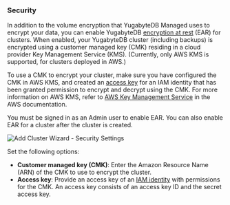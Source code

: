 <!--
+++
private = true
+++
-->

### Security

In addition to the volume encryption that YugabyteDB Managed uses to encrypt your data, you can enable YugabyteDB [encryption at rest](../../../cloud-secure-clusters/managed-ear/) (EAR) for clusters. When enabled, your YugabyteDB cluster (including backups) is encrypted using a customer managed key (CMK) residing in a cloud provider Key Management Service (KMS). (Currently, only AWS KMS is supported, for clusters deployed in AWS.)

To use a CMK to encrypt your cluster, make sure you have configured the CMK in AWS KMS, and created an [access key](https://docs.aws.amazon.com/IAM/latest/UserGuide/id_credentials_access-keys.html) for an IAM identity that has been granted permission to encrypt and decrypt using the CMK. For more information on AWS KMS, refer to [AWS Key Management Service](https://docs.aws.amazon.com/kms/) in the AWS documentation.

You must be signed in as an Admin user to enable EAR. You can also enable EAR for a cluster after the cluster is created.

![Add Cluster Wizard - Security Settings](/images/yb-cloud/cloud-addcluster-security.png)

Set the following options:

- **Customer managed key (CMK)**: Enter the Amazon Resource Name (ARN) of the CMK to use to encrypt the cluster.
- **Access key**: Provide an access key of an [IAM identity](https://docs.aws.amazon.com/IAM/latest/UserGuide/id.html) with permissions for the CMK. An access key consists of an access key ID and the secret access key.
